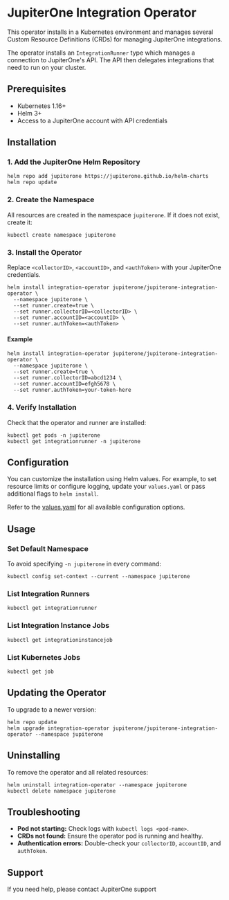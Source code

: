 # JupiterOne Integration Operator

This operator installs in a Kubernetes environment and manages several Custom Resource Definitions (CRDs) for managing JupiterOne integrations. 

The operator installs an `IntegrationRunner` type which manages a connection to JupiterOne's API. The API then delegates integrations that need to run on your cluster.

## Prerequisites

- Kubernetes 1.16+
- Helm 3+
- Access to a JupiterOne account with API credentials

## Installation

### 1. Add the JupiterOne Helm Repository

```console
helm repo add jupiterone https://jupiterone.github.io/helm-charts
helm repo update
```

### 2. Create the Namespace

All resources are created in the namespace `jupiterone`. If it does not exist, create it:

```console
kubectl create namespace jupiterone
```

### 3. Install the Operator

Replace `<collectorID>`, `<accountID>`, and `<authToken>` with your JupiterOne credentials.

```console
helm install integration-operator jupiterone/jupiterone-integration-operator \
  --namespace jupiterone \
  --set runner.create=true \
  --set runner.collectorID=<collectorID> \
  --set runner.accountID=<accountID> \
  --set runner.authToken=<authToken>
```

#### Example

```console
helm install integration-operator jupiterone/jupiterone-integration-operator \
  --namespace jupiterone \
  --set runner.create=true \
  --set runner.collectorID=abcd1234 \
  --set runner.accountID=efgh5678 \
  --set runner.authToken=your-token-here
```

### 4. Verify Installation

Check that the operator and runner are installed:

```console
kubectl get pods -n jupiterone
kubectl get integrationrunner -n jupiterone
```

## Configuration

You can customize the installation using Helm values. For example, to set resource limits or configure logging, update your `values.yaml` or pass additional flags to `helm install`.

Refer to the [values.yaml](./values.yaml) for all available configuration options.

## Usage

### Set Default Namespace

To avoid specifying `-n jupiterone` in every command:

```console
kubectl config set-context --current --namespace jupiterone
```

### List Integration Runners

```console
kubectl get integrationrunner
```

### List Integration Instance Jobs

```console
kubectl get integrationinstancejob
```

### List Kubernetes Jobs

```console
kubectl get job
```

## Updating the Operator

To upgrade to a newer version:

```console
helm repo update
helm upgrade integration-operator jupiterone/jupiterone-integration-operator --namespace jupiterone
```

## Uninstalling

To remove the operator and all related resources:

```console
helm uninstall integration-operator --namespace jupiterone
kubectl delete namespace jupiterone
```

## Troubleshooting

- **Pod not starting:** Check logs with `kubectl logs <pod-name>`.
- **CRDs not found:** Ensure the operator pod is running and healthy.
- **Authentication errors:** Double-check your `collectorID`, `accountID`, and `authToken`.

## Support

If you need help, please contact JupiterOne support
